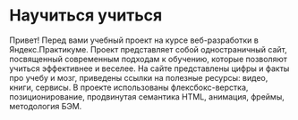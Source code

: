# Научиться учиться

Привет! Перед вами учебный проект на курсе веб-разработки в Яндекс.Практикуме. Проект представляет собой одностраничный сайт, посвященный современным подходам к обучению, которые позволяют учиться эффективнее и веселее. На сайте представлены цифры и факты про учебу и мозг, приведены ссылки на полезные ресурсы: видео, книги, сервисы. В проекте использованы флексбокс-верстка, позиционирование, продвинутая семантика HTML, анимация, фреймы, методология БЭМ.